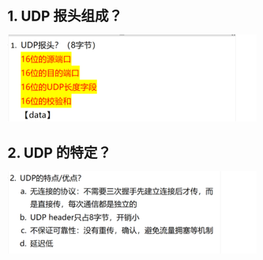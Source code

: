 # 1. UDP 报头组成？

![alt text](images/面试图---UDP基础/image.png)

# 2. UDP 的特定？

![alt text](images/面试图---UDP基础/image-1.png)
